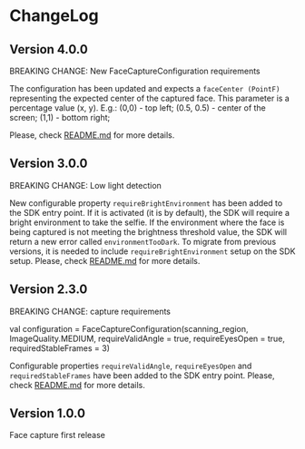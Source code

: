 # ChangeLog
## Version 4.0.0
BREAKING CHANGE: New FaceCaptureConfiguration requirements

The configuration has been updated and expects a `faceCenter (PointF)` representing the expected center of the captured face.
This parameter is a percentage value (x, y). E.g.: (0,0) - top left; (0.5, 0.5) - center of the screen; (1,1) - bottom right; 

Please, check [README.md](https://github.com/getyoti/yoti-face-capture-android/blob/main/README.md) for more details.

## Version 3.0.0

BREAKING CHANGE: Low light detection

New configurable property `requireBrightEnvironment` has been added to the SDK entry point. If it is activated (it is by default), the SDK will require a bright environment to take the selfie. If the environment where the face is being captured is not meeting the brightness threshold value, the SDK will return a new error called `environmentTooDark`.
To migrate from previous versions, it is needed to include `requireBrightEnvironment` setup on the SDK setup.
Please, check [README.md](https://github.com/getyoti/yoti-face-capture-android/blob/main/README.md) for more details.

## Version 2.3.0

BREAKING CHANGE: capture requirements

val configuration = FaceCaptureConfiguration(scanning_region, ImageQuality.MEDIUM, requireValidAngle = true, requireEyesOpen = true, requiredStableFrames = 3)

Configurable properties `requireValidAngle`, `requireEyesOpen` and `requiredStableFrames` have been added to the SDK entry point. 
Please, check [README.md](https://github.com/getyoti/yoti-face-capture-android/blob/main/README.md) for more details.


## Version 1.0.0

Face capture first release
